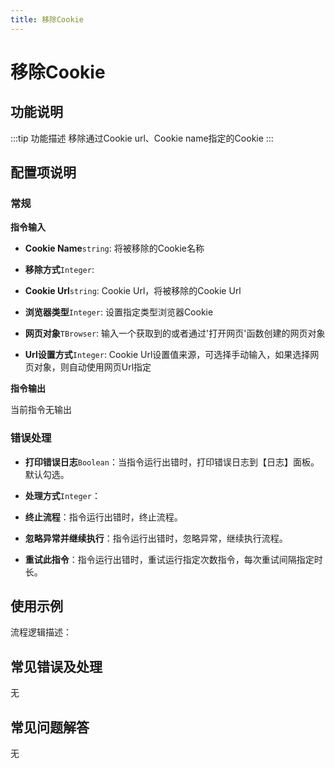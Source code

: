 ```yaml
---
title: 移除Cookie
---
```


# 移除Cookie

## 功能说明

:::tip 功能描述
移除通过Cookie url、Cookie name指定的Cookie
:::

## 配置项说明

### 常规

**指令输入**

- **Cookie Name**`string`: 将被移除的Cookie名称

- **移除方式**`Integer`: 

- **Cookie Url**`string`: Cookie Url，将被移除的Cookie Url

- **浏览器类型**`Integer`: 设置指定类型浏览器Cookie

- **网页对象**`TBrowser`: 输入一个获取到的或者通过'打开网页'函数创建的网页对象

- **Url设置方式**`Integer`: Cookie Url设置值来源，可选择手动输入，如果选择网页对象，则自动使用网页Url指定


**指令输出**

当前指令无输出

### 错误处理

- **打印错误日志**`Boolean`：当指令运行出错时，打印错误日志到【日志】面板。默认勾选。

- **处理方式**`Integer`：

 - **终止流程**：指令运行出错时，终止流程。

 - **忽略异常并继续执行**：指令运行出错时，忽略异常，继续执行流程。

 - **重试此指令**：指令运行出错时，重试运行指定次数指令，每次重试间隔指定时长。

## 使用示例

流程逻辑描述：

## 常见错误及处理

无

## 常见问题解答

无

